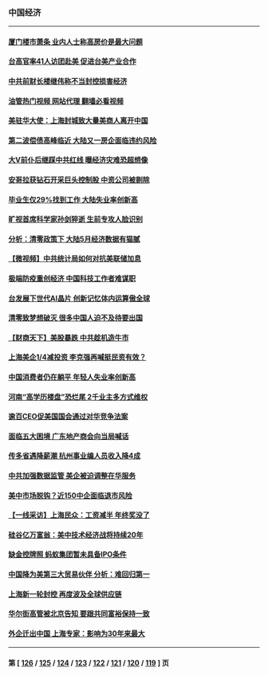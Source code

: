 ### 中国经济
---
#### [厦门楼市萧条 业内人士称高房价是最大问题](../../pages/ncid283/n13761438.md?06171645) 
#### [台高官率41人访团赴美 促进台美产业合作](../../pages/ncid283/n13761432.md?06171645) 
#### [中共前财长楼继伟称不当封控损害经济](../../pages/ncid283/n13761368.md?06171645) 
#### [油管热门视频 网站代理 翻墙必看视频](http://209.222.30.114:81/youtube.html?06171645)
#### [美驻华大使：上海封城致大量美商人离开中国](../../pages/ncid283/n13761148.md?06171645) 
#### [第二波偿债高峰临近 大陆又一房企面临违约风险](../../pages/ncid283/n13761177.md?06171645) 
#### [大V前仆后继踩中共红线 曝经济灾难恐超想像](../../pages/ncid283/n13761107.md?06171645) 
#### [安哥拉获钻石开采巨头控制股 中资公司被剔除](../../pages/ncid283/n13761101.md?06171645) 
#### [毕业生仅29%找到工作 大陆失业率创新高](../../pages/ncid283/n13761096.md?06171645) 
#### [旷视首席科学家孙剑猝逝 生前专攻人脸识别](../../pages/ncid283/n13760859.md?06171645) 
#### [分析：清零政策下 大陆5月经济数据有猫腻](../../pages/ncid283/n13761057.md?06171645) 
#### [【微视频】中共统计局如何对抗美联储加息](../../pages/ncid283/n13761018.md?06171645) 
#### [极端防疫重创经济 中国科技工作者难谋职](../../pages/ncid283/n13760865.md?06171645) 
#### [台发展下世代AI晶片 创新记忆体内运算傲全球](../../pages/ncid283/n13760899.md?06171645) 
#### [清零致梦想破灭 很多中国人迫不及待要出国](../../pages/ncid283/n13760493.md?06171645) 
#### [【财商天下】美股暴跌 中共趁机造牛市](../../pages/ncid283/n13760341.md?06171645) 
#### [上海美企1/4减投资 李克强再喊挺民资有效？](../../pages/ncid283/n13759443.md?06171645) 
#### [中国消费者仍在躺平 年轻人失业率创新高](../../pages/ncid283/n13760313.md?06171645) 
#### [河南“高学历楼盘”恐烂尾 2千业主多方式维权](../../pages/ncid283/n13760221.md?06171645) 
#### [逾百CEO促美国国会通过对华竞争法案](../../pages/ncid283/n13760158.md?06171645) 
#### [面临五大困境 广东地产商会向当局喊话](../../pages/ncid283/n13760029.md?06171645) 
#### [传多省遇降薪潮 杭州事业编人员收入降4成](../../pages/ncid283/n13759986.md?06171645) 
#### [中共加强数据监管 美企被迫调整在华服务](../../pages/ncid283/n13759945.md?06171645) 
#### [美中市场脱钩？近150中企面临退市风险](../../pages/ncid283/n13759737.md?06171645) 
#### [【一线采访】上海民众：工资减半 年终奖没了](../../pages/ncid283/n13759643.md?06171645) 
#### [硅谷亿万富翁：美中技术经济战将持续20年](../../pages/ncid283/n13759522.md?06171645) 
#### [缺金控牌照 蚂蚁集团暂未具备IPO条件](../../pages/ncid283/n13759566.md?06171645) 
#### [中国降为美第三大贸易伙伴 分析：难回归第一](../../pages/ncid283/n13759515.md?06171645) 
#### [上海新一轮封控 再度波及全球供应链](../../pages/ncid283/n13759222.md?06171645) 
#### [华尔街高管被北京告知 要跟共同富裕保持一致](../../pages/ncid283/n13759067.md?06171645) 
#### [外企迁出中国 上海专家：影响为30年来最大](../../pages/ncid283/n13758317.md?06171645) 

---
#### 第 [ [126](./126.md?06171645) / [125](./125.md?06171645) / [124](./124.md?06171645) / [123](./123.md?06171645) / [122](./122.md?06171645) / [121](./121.md?06171645) / [120](./120.md?06171645) / [119](./119.md?06171645) ] 页
